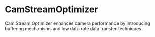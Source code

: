 # CamStreamOptimizer
Cam Stream Optimizer enhances camera performance by introducing buffering mechanisms and low data rate data transfer techniques.
